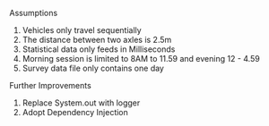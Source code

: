 Assumptions

1. Vehicles only travel sequentially
2. The distance between two axles is 2.5m
3. Statistical data only feeds in Milliseconds
4. Morning session is limited to 8AM to 11.59 and evening 12 - 4.59
5. Survey data file only contains one day

Further Improvements

1.	Replace System.out with logger
2.	Adopt Dependency Injection

